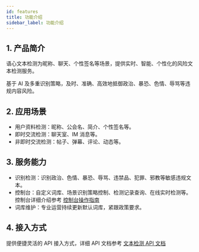 ```yaml
---
id: features
title: 功能介绍
sidebar_label: 功能介绍
---
```



## 1. 产品简介

语心文本检测为昵称、聊天、个性签名等场景，提供实时、智能、个性化的风险文本检测服务。

基于 AI 及多重识别策略，及时、准确、高效地抵御政治、暴恐、色情、辱骂等违规内容风险。

## 2. 应用场景

- 用户资料检测：昵称、公会名、简介、个性签名等。
- 即时交流检测：聊天室、IM 消息等。
- 非即时交流检测：帖子、弹幕、评论、动态等。

## 3. 服务能力

- 识别检测：识别政治、色情、暴恐、辱骂、违禁品、犯罪、邪教等敏感违规文本。
- 控制台：自定义词库、场景识别策略控制、检测记录查询、在线实时检测等。控制台详细介绍参考 [控制台操作指南](/safety-dashboard)
- 词库维护：专业运营持续更新默认词库，紧跟政策要求。

## 4. 接入方式

提供便捷灵活的 API 接入方式，详细 API 文档参考 [文本检测 API 文档](/sdk/text-moderation/start) 

